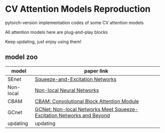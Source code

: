 # CV Attention Models Reproduction
pytorch-version implementation codes of some CV attention models


All attention models here are plug-and-play blocks

Keep updating, just enjoy using them!




## model zoo

|  model  | paper link |
| ---- |  ----  |
| SEnet |  [Squeeze-and-Excitation Networks](https://arxiv.org/abs/1709.01507) |
| Non-local |  [Non-local Neural Networks](https://arxiv.org/abs/1711.07971) |
| CBAM | [CBAM: Convolutional Block Attention Module](https://arxiv.org/abs/1807.06521) |
| GCnet | [GCNet: Non-local Networks Meet Squeeze-Excitation Networks and Beyond](https://arxiv.org/abs/1904.11492?context=cs.LG) |
| updating | updating |

<!-- ### Squeeze-and-Excitation Network(SEnet) -->
<!-- <img src="./img/senet1.jpg" div align=center /> -->
<!-- SENet mainly learns the correlation between channels, filters out the attention for channels, slightly increases the amount of computation, but the effect is better. -->
<!-- <img src="./img/senet2.jpg" div align=center /> -->

<!-- ### Non-local Neural Networks -->

<!-- a pytorch implementation of [Non-local Neural Networks](https://arxiv.org/abs/1711.07971) -->

<!-- <img src="./img/nonlocal.jpg" width = "50%" height = "50%" div align="center" /> -->